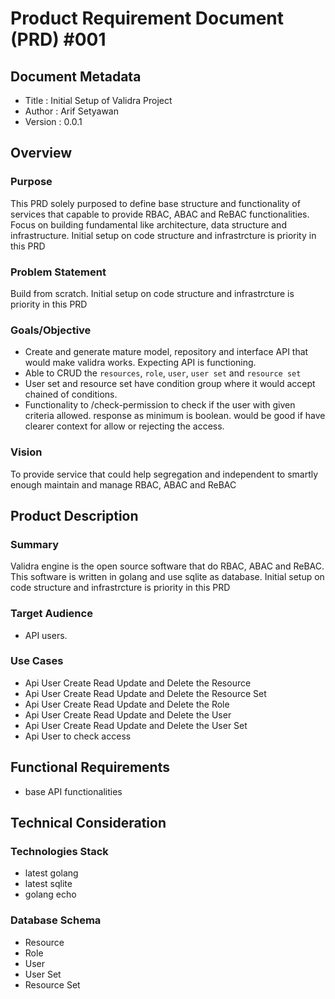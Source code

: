# Product Requirement Document (PRD) #001 

## Document Metadata

- Title : Initial Setup of Validra Project
- Author : Arif Setyawan
- Version : 0.0.1

## Overview

### Purpose

This PRD solely purposed to define base structure and functionality of services that capable to provide RBAC, ABAC and ReBAC functionalities. Focus on building fundamental like architecture, data structure and infrastructure. Initial setup on code structure and infrastrcture is priority in this PRD

### Problem Statement

Build from scratch. Initial setup on code structure and infrastrcture is priority in this PRD

### Goals/Objective

- Create and generate mature model, repository and interface API that would make validra works. Expecting API is functioning.
- Able to CRUD the `resources`, `role`, `user`, `user set` and `resource set`
- User set and resource set have condition group where it would accept chained of conditions.
- Functionality to /check-permission to check if the user with given criteria allowed. response as minimum is boolean. would be good if have clearer context for allow or rejecting the access.

### Vision

To provide service that could help segregation and independent to smartly enough maintain and manage RBAC, ABAC and ReBAC

## Product Description

### Summary

Validra engine is the open source software that do RBAC, ABAC and ReBAC. This software is written in golang and use sqlite as database. Initial setup on code structure and infrastrcture is priority in this PRD

### Target Audience 

- API users.

### Use Cases

- Api User Create Read Update and Delete the Resource
- Api User Create Read Update and Delete the Resource Set
- Api User Create Read Update and Delete the Role
- Api User Create Read Update and Delete the User
- Api User Create Read Update and Delete the User Set
- Api User to check access 

## Functional Requirements

- base API functionalities

## Technical Consideration

### Technologies Stack

- latest golang
- latest sqlite
- golang echo

### Database Schema
  - Resource
  - Role
  - User
  - User Set
  - Resource Set



